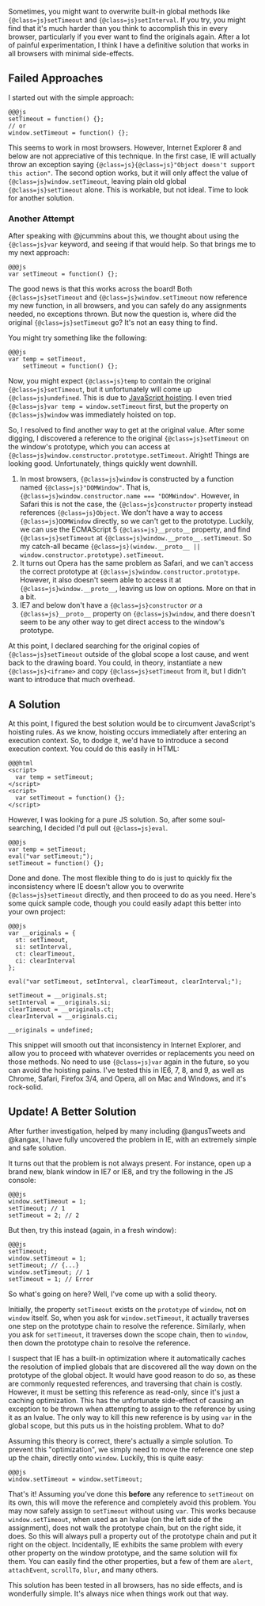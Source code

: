 Sometimes, you might want to overwrite built-in global methods like `{@class=js}setTimeout` and `{@class=js}setInterval`.  If you try, you might find that it's much harder than you think to accomplish this in every browser, particularly if you ever want to find the originals again.  After a lot of painful experimentation, I think I have a definitive solution that works in all browsers with minimal side-effects.

## Failed Approaches

I started out with the simple approach:

    @@@js
    setTimeout = function() {};
    // or
    window.setTimeout = function() {};

This seems to work in most browsers.  However, Internet Explorer 8 and below are not appreciative of this technique.  In the first case, IE will actually throw an exception saying `{@class=js}{@class=js}"Object doesn't support this action"`.  The second option works, but it will only affect the value of `{@class=js}window.setTimeout`, leaving plain old global `{@class=js}setTimeout` alone.  This is workable, but not ideal.  Time to look for another solution.

### Another Attempt

After speaking with @jcummins about this, we thought about using the `{@class=js}var` keyword, and seeing if that would help.  So that brings me to my next approach:

    @@@js
    var setTimeout = function() {};

The good news is that this works across the board!  Both `{@class=js}setTimeout` and `{@class=js}window.setTimeout` now reference my new function, in all browsers, and you can safely do any assignments needed, no exceptions thrown.  But now the question is, where did the original `{@class=js}setTimeout` go?  It's not an easy thing to find.

You might try something like the following:

    @@@js
    var temp = setTimeout,
        setTimeout = function() {};

Now, you might expect `{@class=js}temp` to contain the original `{@class=js}setTimeout`, but it unfortunately will come up `{@class=js}undefined`.  This is due to [JavaScript hoisting](http://www.adequatelygood.com/2010/2/JavaScript-Scoping-and-Hoisting).  I even tried `{@class=js}var temp = window.setTimeout` first, but the property on `{@class=js}window` was immediately hoisted on top.

So, I resolved to find another way to get at the original value.  After some digging, I discovered a reference to the original `{@class=js}setTimeout` on the window's prototype, which you can access at `{@class=js}window.constructor.prototype.setTimeout`.  Alright!  Things are looking good.  Unfortunately, things quickly went downhill.

   1. In most browsers, `{@class=js}window` is constructed by a function named `{@class=js}"DOMWindow"`.  That is, `{@class=js}window.constructor.name === "DOMWindow"`.  However, in Safari this is not the case, the `{@class=js}constructor` property instead references `{@class=js}Object`.  We don't have a way to access `{@class=js}DOMWindow` directly, so we can't get to the prototype.  Luckily, we can use the ECMAScript 5 `{@class=js}__proto__` property, and find `{@class=js}setTimeout` at `{@class=js}window.__proto__.setTimeout`.  So my catch-all became `{@class=js}(window.__proto__ || window.constructor.prototype).setTimeout`.
   2. It turns out Opera has the same problem as Safari, and we can't access the correct prototype at `{@class=js}window.constructor.prototype`.  However, it also doesn't seem able to access it at `{@class=js}window.__proto__`, leaving us low on options.  More on that in a bit.
   3. IE7 and below don't have a `{@class=js}constructor` _or_ a `{@class=js}__proto__` property on `{@class=js}window`, and there doesn't seem to be any other way to get direct access to the window's prototype.

At this point, I declared searching for the original copies of `{@class=js}setTimeout` outside of the global scope a lost cause, and went back to the drawing board.  You could, in theory, instantiate a new `{@class=js}<iframe>` and copy `{@class=js}setTimeout` from it, but I didn't want to introduce that much overhead.

## A Solution

At this point, I figured the best solution would be to circumvent JavaScript's hoisting rules.  As we know, hoisting occurs immediately after entering an execution context.  So, to dodge it, we'd have to introduce a second execution context.  You could do this easily in HTML:

    @@@html
    <script>
      var temp = setTimeout;
    </script>
    <script>
      var setTimeout = function() {};
    </script>

However, I was looking for a pure JS solution.  So, after some soul-searching, I decided I'd pull out `{@class=js}eval`.

    @@@js
    var temp = setTimeout;
    eval("var setTimeout;");
    setTimeout = function() {};

Done and done.  The most flexible thing to do is just to quickly fix the inconsistency where IE doesn't allow you to overwrite `{@class=js}setTimeout` directly, and then proceed to do as you need.  Here's some quick sample code, though you could easily adapt this better into your own project:

    @@@js
    var __originals = {
      st: setTimeout,
      si: setInterval,
      ct: clearTimeout,
      ci: clearInterval
    };

    eval("var setTimeout, setInterval, clearTimeout, clearInterval;");

    setTimeout = __originals.st;
    setInterval = __originals.si;
    clearTimeout = __originals.ct;
    clearInterval = __originals.ci;

    __originals = undefined;

This snippet will smooth out that inconsistency in Internet Explorer, and allow you to proceed with whatever overrides or replacements you need on those methods.  No need to use `{@class=js}var` again in the future, so you can avoid the hoisting pains.  I've tested this in IE6, 7, 8, and 9, as well as Chrome, Safari, Firefox 3/4, and Opera, all on Mac and Windows, and it's rock-solid.

## Update! A Better Solution

After further investigation, helped by many including @angusTweets and @kangax, I have fully uncovered the problem in IE, with an extremely simple and safe solution.

It turns out that the problem is not always present.  For instance, open up a brand new, blank window in IE7 or IE8, and try the following in the JS console:

    @@@js
    window.setTimeout = 1;
    setTimeout; // 1
    setTimeout = 2; // 2

But then, try this instead (again, in a fresh window):

    @@@js
    setTimeout;
    window.setTimeout = 1;
    setTimeout; // {...}
    window.setTimeout; // 1
    setTimeout = 1; // Error

So what's going on here?  Well, I've come up with a solid theory.

Initially, the property `setTimeout` exists on the `prototype` of `window`, not on `window` itself.  So, when you ask for `window.setTimeout`, it actually traverses one step on the prototype chain to resolve the reference.  Similarly, when you ask for `setTimeout`, it traverses down the scope chain, then to `window`, then down the prototype chain to resolve the reference.

I suspect that IE has a built-in optimization where it automatically caches the resolution of implied globals that are discovered all the way down on the prototype of the global object.  It would have good reason to do so, as these are commonly requested references, and traversing that chain is costly.  However, it must be setting this reference as read-only, since it's just a caching optimization.  This has the unfortunate side-effect of causing an exception to be thrown when attempting to assign to the reference by using it as an lvalue.  The only way to kill this new reference is by using `var` in the global scope, but this puts us in the hoisting problem.  What to do?

Assuming this theory is correct, there's actually a simple solution.  To prevent this "optimization", we simply need to move the reference one step up the chain, directly onto `window`.  Luckily, this is quite easy:

    @@@js
    window.setTimeout = window.setTimeout;

That's it!  Assuming you've done this __before__ any reference to `setTimeout` on its own, this will move the reference and completely avoid this problem.  You may now safely assign to `setTimeout` without using `var`.  This works because `window.setTimeout`, when used as an lvalue (on the left side of the assignment), does not walk the prototype chain, but on the right side, it does.  So this will always pull a property out of the prototype chain and put it right on the object.  Incidentally, IE exhibits the same problem with every other property on the window prototype, and the same solution will fix them.  You can easily find the other properties, but a few of them are `alert`, `attachEvent`, `scrollTo`, `blur`, and many others.

This solution has been tested in all browsers, has no side effects, and is wonderfully simple.  It's always nice when things work out that way.
